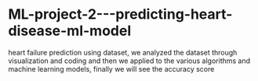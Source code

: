 # ML-project-2---predicting-heart-disease-ml-model
heart failure prediction using  dataset, we analyzed the dataset through visualization and coding and then we applied to the various algorithms and machine learning models, finally we will see the accuracy score
